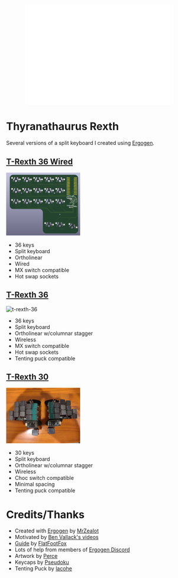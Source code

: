 <p align="center">
  <img src="https://raw.githubusercontent.com/erhickey/keyboards/refs/heads/main/misc/artwork/original_white.png" alt="t-rexth-logo" width="400"/>
</p>

# Thyranathaurus Rexth

Several versions of a split keyboard I created using [Ergogen](https://github.com/ergogen/ergogen).

## [T-Rexth 36 Wired](./t-rexth-36-wired)

<img src="./t-rexth-36-wired/images/pcb-3d.png" alt="t-rexth-36" width="200"/>

- 36 keys
- Split keyboard
- Ortholinear
- Wired
- MX switch compatible
- Hot swap sockets

## [T-Rexth 36](./t-rexth-36)

<img src="./t-rexth-36/images/t-rexth.jpg" alt="t-rexth-36" width="200"/>

- 36 keys
- Split keyboard
- Ortholinear w/columnar stagger
- Wireless
- MX switch compatible
- Hot swap sockets
- Tenting puck compatible

## [T-Rexth 30](./t-rexth-30)

<img src="./t-rexth-30/images/choc30_double.jpg" alt="t-rexth-36" width="200"/>

- 30 keys
- Split keyboard
- Ortholinear w/columnar stagger
- Wireless
- Choc switch compatible
- Minimal spacing
- Tenting puck compatible

# Credits/Thanks

- Created with [Ergogen](https://github.com/ergogen/ergogen) by [MrZealot](https://zealot.hu/)
- Motivated by [Ben Vallack's videos](https://www.youtube.com/channel/UC4NNPgQ9sOkBjw6GlkgCylg)
- [Guide](https://flatfootfox.com/ergogen-introduction/) by [FlatFootFox](https://flatfootfox.com/)
- Lots of help from members of [Ergogen Discord](https://discord.gg/nbKcAZB)
- Artwork by [Perce](https://madebyperce.com)
- Keycaps by [Pseudoku](https://github.com/pseudoku/PseudoMakeMeKeyCapProfiles)
- Tenting Puck by [lacohe](https://www.thingiverse.com/thing:5336898)
